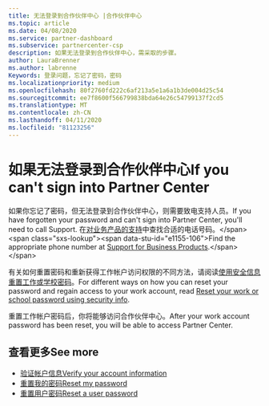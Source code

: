 ```yaml
---
title: 无法登录到合作伙伴中心 |合作伙伴中心
ms.topic: article
ms.date: 04/08/2020
ms.service: partner-dashboard
ms.subservice: partnercenter-csp
description: 如果无法登录到合作伙伴中心，需采取的步骤。
author: LauraBrenner
ms.author: labrenne
Keywords: 登录问题，忘记了密码，密码
ms.localizationpriority: medium
ms.openlocfilehash: 80f2760fd222c6af213a5e1a6a1b3de004d25c54
ms.sourcegitcommit: ee7f8600f566799838bda64e26c54799137f2cd5
ms.translationtype: MT
ms.contentlocale: zh-CN
ms.lasthandoff: 04/11/2020
ms.locfileid: "81123256"
---
```

# <a name="if-you-cant-sign-into-partner-center"></a><span data-ttu-id="e1155-104">如果无法登录到合作伙伴中心</span><span class="sxs-lookup"><span data-stu-id="e1155-104">If you can't sign into Partner Center</span></span>

<span data-ttu-id="e1155-105">如果你忘记了密码，但无法登录到合作伙伴中心，则需要致电支持人员。</span><span class="sxs-lookup"><span data-stu-id="e1155-105">If you have forgotten your password and can't sign into Partner Center, you'll need to call Support.</span></span> <span data-ttu-id="e1155-106">在[对业务产品的支持](https://docs.microsoft.com/microsoft-365/admin/contact-support-for-business-products?view=o365-worldwide&tabs=phone#ID0EAADAAA=Phone_support_)中查找合适的电话号码。</span><span class="sxs-lookup"><span data-stu-id="e1155-106">Find the appropriate phone number at [Support for Business Products](https://docs.microsoft.com/microsoft-365/admin/contact-support-for-business-products?view=o365-worldwide&tabs=phone#ID0EAADAAA=Phone_support_).</span></span> 

<span data-ttu-id="e1155-107">有关如何重置密码和重新获得工作帐户访问权限的不同方法，请阅读[使用安全信息重置工作或学校密码](https://docs.microsoft.com/azure/active-directory/user-help/active-directory-passwords-update-your-own-password#how-to-change-your-password)。</span><span class="sxs-lookup"><span data-stu-id="e1155-107">For different ways on how you can reset your password and regain access to your work account, read [Reset your work or school password using security info](https://docs.microsoft.com/azure/active-directory/user-help/active-directory-passwords-update-your-own-password#how-to-change-your-password).</span></span>

<span data-ttu-id="e1155-108">重置工作帐户密码后，你将能够访问合作伙伴中心。</span><span class="sxs-lookup"><span data-stu-id="e1155-108">After your work account password has been reset, you will be able to access Partner Center.</span></span> 

## <a name="see-more"></a><span data-ttu-id="e1155-109">查看更多</span><span class="sxs-lookup"><span data-stu-id="e1155-109">See more</span></span>

- [<span data-ttu-id="e1155-110">验证帐户信息</span><span class="sxs-lookup"><span data-stu-id="e1155-110">Verify your account information</span></span>](verification-responses.md)
- [<span data-ttu-id="e1155-111">重置我的密码</span><span class="sxs-lookup"><span data-stu-id="e1155-111">Reset my password</span></span>](reset-my-pasword.md)
- [<span data-ttu-id="e1155-112">重置用户密码</span><span class="sxs-lookup"><span data-stu-id="e1155-112">Reset a user password</span></span>](reset-a-user-password.md)

